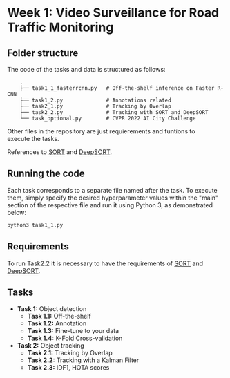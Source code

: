 # Week 1: Video Surveillance for Road Traffic Monitoring

## Folder structure 
The code of the tasks and data is structured as follows:

        .
        ├── task1_1_fasterrcnn.py   # Off-the-shelf inference on Faster R-CNN
        ├── task1_2.py              # Annotations related
        ├── task2_1.py              # Tracking by Overlap
        ├── task2_2.py              # Tracking with SORT and DeepSORT       
        └── task_optional.py        # CVPR 2022 AI City Challenge    

Other files in the repository are just requierements and funtions to execute the tasks.

References to [SORT](https://github.com/abewley/sort) and [DeepSORT](https://github.com/nwojke/deep_sort).

## Running the code
Each task corresponds to a separate file named after the task. To execute them, simply specify the desired hyperparameter values within the "main" section of the respective file and run it using Python 3, as demonstrated below:

```bash
python3 task1_1.py
 ```

## Requirements
To run Task2.2 it is necessary to have the requirements of [SORT](https://github.com/abewley/sort) and [DeepSORT](https://github.com/nwojke/deep_sort).

## Tasks
- **Task 1:** Object detection
  - **Task 1.1:** Off-the-shelf
  - **Task 1.2:** Annotation
  - **Task 1.3:** Fine-tune to your data
  - **Task 1.4:** K-Fold Cross-validation
- **Task 2:** Object tracking
  - **Task 2.1:** Tracking by Overlap
  - **Task 2.2:** Tracking with a Kalman Filter
  - **Task 2.3:** IDF1, HOTA scores
